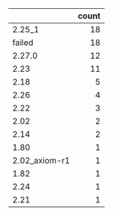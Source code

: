 |               |   count |
|:--------------|--------:|
| 2.25_1        |      18 |
| failed        |      18 |
| 2.27.0        |      12 |
| 2.23          |      11 |
| 2.18          |       5 |
| 2.26          |       4 |
| 2.22          |       3 |
| 2.02          |       2 |
| 2.14          |       2 |
| 1.80          |       1 |
| 2.02_axiom-r1 |       1 |
| 1.82          |       1 |
| 2.24          |       1 |
| 2.21          |       1 |